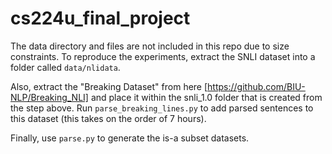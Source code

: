 # cs224u_final_project

The data directory and files are not included in this repo due to size constraints. 
To reproduce the experiments, extract the SNLI dataset into a folder called ```data/nlidata```.

Also, extract the "Breaking Dataset" from here [https://github.com/BIU-NLP/Breaking_NLI] and 
place it within the snli_1.0 folder that is created from the step above. Run ```parse_breaking_lines.py```
to add parsed sentences to this dataset (this takes on the order of 7 hours).

Finally, use ```parse.py``` to generate the is-a subset datasets.
